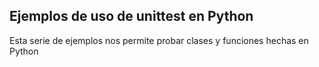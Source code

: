 ## Ejemplos de uso de unittest en Python
Esta serie de ejemplos nos permite probar clases y funciones hechas en Python
